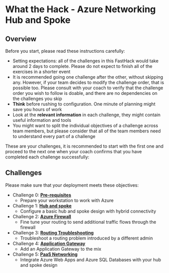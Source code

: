 # What the Hack - Azure Networking Hub and Spoke

## Overview

Before you start, please read these instructions carefully:

* Setting expectations: all of the challenges in this FastHack would take around 2 days to complete. Please do not expect to finish all of the exercises in a shorter event
* It is recommended going one challenge after the other, without skipping any. However, if your team decides to modify the challenge order, that is possible too. Please consult with your coach to verify that the challenge order you wish to follow is doable, and there are no dependencies on the challenges you skip
* **Think** before rushing to configuration. One minute of planning might save you hours of work
* Look at the **relevant information** in each challenge, they might contain useful information and tools
* You might want to split the individual objectives of a challenge across team members, but please consider that all of the team members need to understand every part of a challenge

These are your challenges, it is recommended to start with the first one and proceed to the next one when your coach confirms that you have completed each challenge successfully:

## Challenges

Please make sure that your deployment meets these objectives:

- Challenge 0: **[Pre-requisites](00-Prereqs.md)**
   - Prepare your workstation to work with Azure
- Challenge 1: **[Hub and spoke](01-HubNSpoke-basic.md)**
    - Configure a basic hub and spoke design with hybrid connectivity
- Challenge 2: **[Azure Firewall](02-AzFW.md)**
    - Fine tune your routing to send additional traffic flows through the firewall
- Challenge 3: **[Routing Troubleshooting](03-Asymmetric)**
    - Troubleshoot a routing problem introduced by a different admin
- Challenge 4: **[Application Gateway](04-AppGW.MD)**
    - Add an Application Gateway to the mix
- Challenge 5: **[PaaS Networking](05-Paas.md)**
    - Integrate Azure Web Apps and Azure SQL Databases with your hub and spoke design
